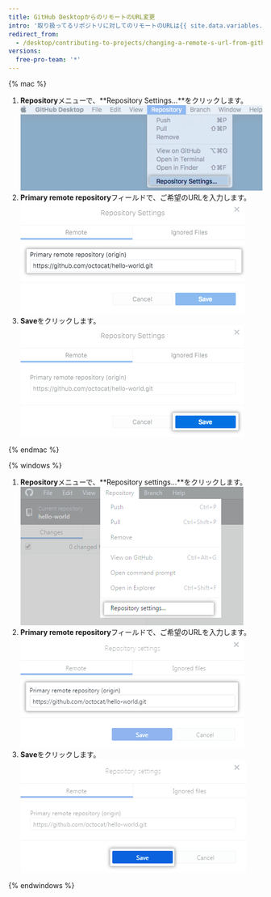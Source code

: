 ```yaml
---
title: GitHub DesktopからのリモートのURL変更
intro: '取り扱ってるリポジトリに対してのリモートのURLは{{ site.data.variables.product.prodname_desktop }}で変更できます。 リポジトリの名前や、リポジトリを所有するユーザ名、またはOrganizationが変更された場合に役立ちます。'
redirect_from:
  - /desktop/contributing-to-projects/changing-a-remote-s-url-from-github-desktop
versions:
  free-pro-team: '*'
---
```


{% mac %}

1. **Repository**メニューで、**Repository Settings...**をクリックします。 ![Repository Settingsメニューオプション](/assets/images/help/desktop/repository-settings-mac.png)
2. **Primary remote repository**フィールドで、ご希望のURLを入力します。 ![Primary remote repositoryフィールド](/assets/images/help/desktop/repository-settings-remote-mac.png)
3. **Save**をクリックします。 ![Saveボタン](/assets/images/help/desktop/repository-settings-save-mac.png)

{% endmac %}

{% windows %}

1. **Repository**メニューで、**Repository settings...**をクリックします。 ![Repository settingsメニューオプション](/assets/images/help/desktop/repository-settings-win.png)
2. **Primary remote repository**フィールドで、ご希望のURLを入力します。 ![Primary remote repositoryフィールド](/assets/images/help/desktop/repository-settings-remote-win.png)
3. **Save**をクリックします。 ![Saveボタン](/assets/images/help/desktop/repository-settings-save-win.png)

{% endwindows %}
